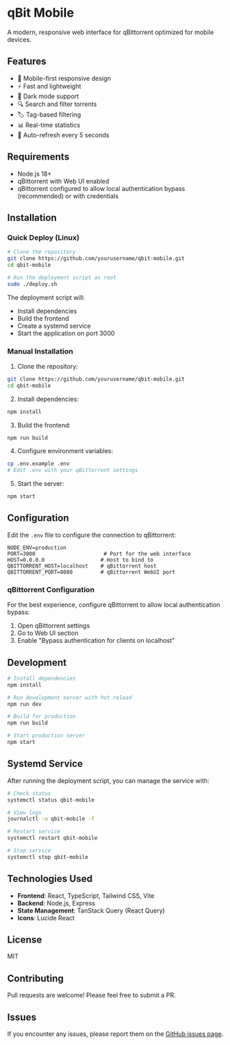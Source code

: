 # qBit Mobile

A modern, responsive web interface for qBittorrent optimized for mobile devices.

## Features

- 📱 Mobile-first responsive design
- ⚡ Fast and lightweight
- 🌙 Dark mode support
- 🔍 Search and filter torrents
- 🏷️ Tag-based filtering
- 📊 Real-time statistics
- 🔄 Auto-refresh every 5 seconds

## Requirements

- Node.js 18+
- qBittorrent with Web UI enabled
- qBittorrent configured to allow local authentication bypass (recommended) or with credentials

## Installation

### Quick Deploy (Linux)

```bash
# Clone the repository
git clone https://github.com/yourusername/qbit-mobile.git
cd qbit-mobile

# Run the deployment script as root
sudo ./deploy.sh
```

The deployment script will:
- Install dependencies
- Build the frontend
- Create a systemd service
- Start the application on port 3000

### Manual Installation

1. Clone the repository:
```bash
git clone https://github.com/yourusername/qbit-mobile.git
cd qbit-mobile
```

2. Install dependencies:
```bash
npm install
```

3. Build the frontend:
```bash
npm run build
```

4. Configure environment variables:
```bash
cp .env.example .env
# Edit .env with your qBittorrent settings
```

5. Start the server:
```bash
npm start
```

## Configuration

Edit the `.env` file to configure the connection to qBittorrent:

```env
NODE_ENV=production
PORT=3000                      # Port for the web interface
HOST=0.0.0.0                  # Host to bind to
QBITTORRENT_HOST=localhost    # qBittorrent host
QBITTORRENT_PORT=8080         # qBittorrent WebUI port
```

### qBittorrent Configuration

For the best experience, configure qBittorrent to allow local authentication bypass:

1. Open qBittorrent settings
2. Go to Web UI section
3. Enable "Bypass authentication for clients on localhost"

## Development

```bash
# Install dependencies
npm install

# Run development server with hot reload
npm run dev

# Build for production
npm run build

# Start production server
npm start
```

## Systemd Service

After running the deployment script, you can manage the service with:

```bash
# Check status
systemctl status qbit-mobile

# View logs
journalctl -u qbit-mobile -f

# Restart service
systemctl restart qbit-mobile

# Stop service
systemctl stop qbit-mobile
```

## Technologies Used

- **Frontend**: React, TypeScript, Tailwind CSS, Vite
- **Backend**: Node.js, Express
- **State Management**: TanStack Query (React Query)
- **Icons**: Lucide React

## License

MIT

## Contributing

Pull requests are welcome! Please feel free to submit a PR.

## Issues

If you encounter any issues, please report them on the [GitHub issues page](https://github.com/yourusername/qbit-mobile/issues).